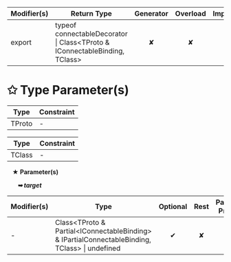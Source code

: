 | Modifier(s)                            | Return Type                    | Generator                        | Overload                         | Implementation                        |
|----------------------------------------|--------------------------------|:--------------------------------:|:--------------------------------:|:-------------------------------------:|
| export | typeof connectableDecorator &#124; Class&lt;TProto & IConnectableBinding, TClass&gt; | ✘ | ✘  | ✔ |

# &#10025; Type Parameter(s)

| Type   | Constraint |
| ------ | ---------- |
| TProto | -          |

| Type   | Constraint |
| ------ | ---------- |
| TClass | -          |

&nbsp;&nbsp; **&#9733; Parameter(s)**

&nbsp;&nbsp;&nbsp;&nbsp;&nbsp; _**&#10149; target**_

| Modifier(s)                              | Type                        | Optional                           | Rest                          | Parameter Property                          |
|------------------------------------------|-----------------------------|:----------------------------------:|:-----------------------------:|:-------------------------------------------:|
| - | Class&lt;TProto & Partial&lt;IConnectableBinding&gt; & IPartialConnectableBinding, TClass&gt; &#124; undefined | ✔  | ✘ | ✘ |